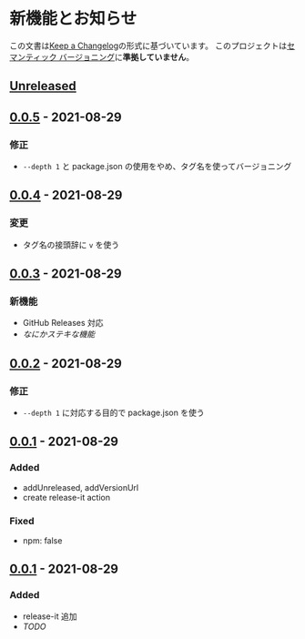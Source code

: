 # 新機能とお知らせ

この文書は[Keep a Changelog](https://keepachangelog.com/ja/1.0.0/)の形式に基づいています。
このプロジェクトは[セマンティック バージョニング](https://semver.org/lang/ja/spec/v2.0.0.html)に**準拠していません**。

## [Unreleased]

## [0.0.5] - 2021-08-29

### 修正

- `--depth 1` と package.json の使用をやめ、タグ名を使ってバージョニング

## [0.0.4] - 2021-08-29

### 変更

- タグ名の接頭辞に `v` を使う

## [0.0.3] - 2021-08-29

### 新機能

- GitHub Releases 対応
- _なにかステキな機能_

## [0.0.2] - 2021-08-29

### 修正

- `--depth 1` に対応する目的で package.json を使う

## [0.0.1] - 2021-08-29

### Added

- addUnreleased, addVersionUrl
- create release-it action

### Fixed

- npm: false

## [0.0.1] - 2021-08-29

### Added

- release-it 追加
- _TODO_

[0.0.5]: https://github.com/kou029w/_/compare/v0.0.4...v0.0.5
[0.0.4]: https://github.com/kou029w/_/compare/0.0.3...v0.0.4
[0.0.3]: https://github.com/kou029w/_/compare/0.0.2...0.0.3
[0.0.2]: https://github.com/kou029w/_/compare/0.0.1...0.0.2
[0.0.1]: https://github.com/kou029w/_/tree/0.0.1
[unreleased]: https://github.com/kou029w/_/compare/v0.0.4...HEAD


[Unreleased]: https://github.com/kou029w/_/compare/v0.0.5...HEAD
